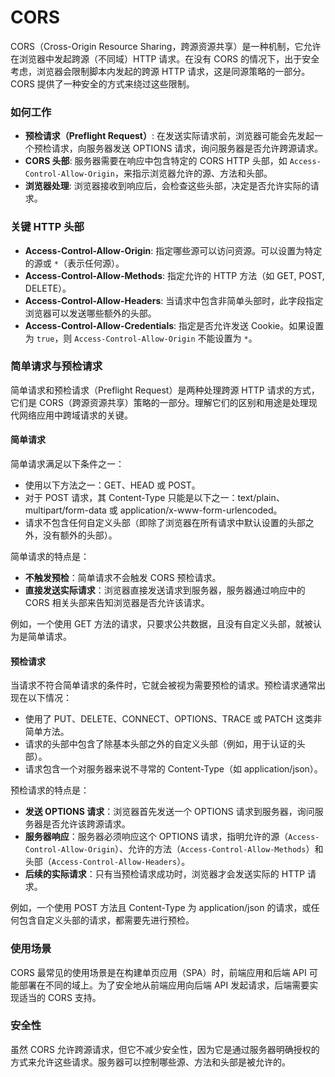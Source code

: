 # CORS

CORS（Cross-Origin Resource Sharing，跨源资源共享）是一种机制，它允许在浏览器中发起跨源（不同域）HTTP 请求。在没有 CORS 的情况下，出于安全考虑，浏览器会限制脚本内发起的跨源 HTTP 请求，这是同源策略的一部分。CORS 提供了一种安全的方式来绕过这些限制。

### 如何工作
- **预检请求（Preflight Request）**: 在发送实际请求前，浏览器可能会先发起一个预检请求，向服务器发送 OPTIONS 请求，询问服务器是否允许跨源请求。
- **CORS 头部**: 服务器需要在响应中包含特定的 CORS HTTP 头部，如 `Access-Control-Allow-Origin`，来指示浏览器允许的源、方法和头部。
- **浏览器处理**: 浏览器接收到响应后，会检查这些头部，决定是否允许实际的请求。

### 关键 HTTP 头部
- **Access-Control-Allow-Origin**: 指定哪些源可以访问资源。可以设置为特定的源或 `*`（表示任何源）。
- **Access-Control-Allow-Methods**: 指定允许的 HTTP 方法（如 GET, POST, DELETE）。
- **Access-Control-Allow-Headers**: 当请求中包含非简单头部时，此字段指定浏览器可以发送哪些额外的头部。
- **Access-Control-Allow-Credentials**: 指定是否允许发送 Cookie。如果设置为 `true`，则 `Access-Control-Allow-Origin` 不能设置为 `*`。

### 简单请求与预检请求
简单请求和预检请求（Preflight Request）是两种处理跨源 HTTP 请求的方式，它们是 CORS（跨源资源共享）策略的一部分。理解它们的区别和用途是处理现代网络应用中跨域请求的关键。

#### 简单请求
简单请求满足以下条件之一：
- 使用以下方法之一：GET、HEAD 或 POST。
- 对于 POST 请求，其 Content-Type 只能是以下之一：text/plain、multipart/form-data 或 application/x-www-form-urlencoded。
- 请求不包含任何自定义头部（即除了浏览器在所有请求中默认设置的头部之外，没有额外的头部）。

简单请求的特点是：
- **不触发预检**：简单请求不会触发 CORS 预检请求。
- **直接发送实际请求**：浏览器直接发送请求到服务器，服务器通过响应中的 CORS 相关头部来告知浏览器是否允许该请求。

例如，一个使用 GET 方法的请求，只要求公共数据，且没有自定义头部，就被认为是简单请求。

#### 预检请求
当请求不符合简单请求的条件时，它就会被视为需要预检的请求。预检请求通常出现在以下情况：
- 使用了 PUT、DELETE、CONNECT、OPTIONS、TRACE 或 PATCH 这类非简单方法。
- 请求的头部中包含了除基本头部之外的自定义头部（例如，用于认证的头部）。
- 请求包含一个对服务器来说不寻常的 Content-Type（如 application/json）。

预检请求的特点是：
- **发送 OPTIONS 请求**：浏览器首先发送一个 OPTIONS 请求到服务器，询问服务器是否允许该跨源请求。
- **服务器响应**：服务器必须响应这个 OPTIONS 请求，指明允许的源（`Access-Control-Allow-Origin`）、允许的方法（`Access-Control-Allow-Methods`）和头部（`Access-Control-Allow-Headers`）。
- **后续的实际请求**：只有当预检请求成功时，浏览器才会发送实际的 HTTP 请求。

例如，一个使用 POST 方法且 Content-Type 为 application/json 的请求，或任何包含自定义头部的请求，都需要先进行预检。

### 使用场景
CORS 最常见的使用场景是在构建单页应用（SPA）时，前端应用和后端 API 可能部署在不同的域上。为了安全地从前端应用向后端 API 发起请求，后端需要实现适当的 CORS 支持。

### 安全性
虽然 CORS 允许跨源请求，但它不减少安全性，因为它是通过服务器明确授权的方式来允许这些请求。服务器可以控制哪些源、方法和头部是被允许的。


